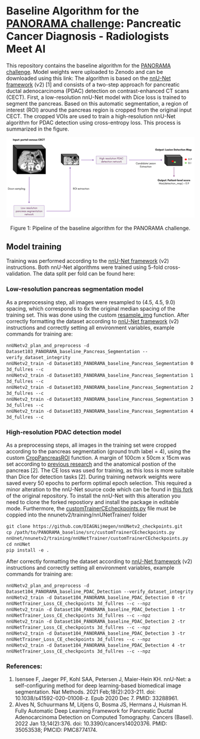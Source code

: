 # Baseline Algorithm for the [PANORAMA challenge](https://panorama.grand-challenge.org/): Pancreatic Cancer Diagnosis - Radiologists Meet AI
This repository contains the baseline algorithm for the [PANORAMA challenge](https://panorama.grand-challenge.org/). Model weights were uploaded to Zenodo and can be downloaded using this link:
The algorithm is based on the [nnU-Net framework](https://github.com/MIC-DKFZ/nnUNet) (v2) [1] and consists of a two-step approach for pancreatic ductal adenocarcinoma (PDAC) detection on contrast-enhanced CT scans (CECT). First, a low-resolution nnU-Net model with Dice loss is trained to segment the pancreas. Based on this automatic segmentation, a region of interest (ROI) around the pancreas region is cropped from the original input CECT. The cropped VOIs are used to train a high-resolution nnU-Net algorithm for PDAC detection using cross-entropy loss. This process is summarized in the figure.

<img src="baseline_pipeline.png" alt="Pipeline of the baseline algorithm for the PANORAMA challenge" style="display: block; margin-bottom: 20px;">

<p align="center">Figure 1: Pipeline of the baseline algorithm for the PANORAMA challenge.</p>

## Model training
Training was performed according to the [nnU-Net framework](https://github.com/MIC-DKFZ/nnUNet) (v2) instructions.
Both nnU-Net algorithms were trained using 5-fold cross-validation. The data split per fold can be found here:

### Low-resolution pancreas segmentation model
As a preprocessing step, all images were resampled to (4.5, 4.5, 9.0) spacing, which corresponds to 6x the original median spacing of the training set. This was done using the custom [resample_img](https://github.com/DIAGNijmegen/PANORAMA_baseline/blob/main/src/data_utils.py#L21) function.
After correctly formatting the dataset according to [nnU-Net framework](https://github.com/MIC-DKFZ/nnUNet) (v2) instructions and correctly setting all environment variables, example commands for training are:

```
nnUNetv2_plan_and_preprocess -d Dataset103_PANORAMA_baseline_Pancreas_Segmentation --verify_dataset_integrity
nnUNetv2_train -d Dataset103_PANORAMA_baseline_Pancreas_Segmentation 0 3d_fullres --c
nnUNetv2_train -d Dataset103_PANORAMA_baseline_Pancreas_Segmentation 1 3d_fullres --c
nnUNetv2_train -d Dataset103_PANORAMA_baseline_Pancreas_Segmentation 2 3d_fullres --c
nnUNetv2_train -d Dataset103_PANORAMA_baseline_Pancreas_Segmentation 3 3d_fullres --c
nnUNetv2_train -d Dataset103_PANORAMA_baseline_Pancreas_Segmentation 4 3d_fullres --c
```

### High-resolution PDAC detection model
As a preprocessing steps, all images in the training set were cropped according to the pancreas segmentation (ground truth label = 4), using the custom [CropPancreasROI](https://github.com/DIAGNijmegen/PANORAMA_baseline/blob/main/src/data_utils.py#L53) function. A margin of 100cm x 50cm x 15cm was set according to [previous research](https://pubmed.ncbi.nlm.nih.gov/35053538/) and the anatomical postion of the pancreas [2]. The CE loss was used for training, as this loss is more suitable than Dice for detection tasks [2]. During training network weights were saved every 50 epochs to perform optimal epoch selection. This required a minor alteration to the nnU-Net source code which can be found in [this fork](https://github.com/DIAGNijmegen/nnUNetv2_checkpoints) of the original repository. To install the nnU-Net with this alteration you need to clone the forked repostiory and install the package in editable mode. Furthermore, the [customTrainerCEcheckpoints.py](https://github.com/DIAGNijmegen/PANORAMA_baseline/blob/main/src/customTrainerCEcheckpoints.py) file must be coppied into the nnunetv2/training/nnUNetTrainer/ folder
```
git clone https://github.com/DIAGNijmegen/nnUNetv2_checkpoints.git
cp /path/to/PANORAMA_baseline/src/customTrainerCEcheckpoints.py nnUnet/nnunetv2/training/nnUNetTrainer/customTrainerCEcheckpoints.py
cd nnUNet
pip install -e .
```

After correctly formatting the dataset according to [nnU-Net framework](https://github.com/MIC-DKFZ/nnUNet) (v2) instructions and correctly setting all environment variables, example commands for training are:

```
nnUNetv2_plan_and_preprocess -d Dataset104_PANORAMA_baseline_PDAC_Detection --verify_dataset_integrity
nnUNetv2_train -d Dataset104_PANORAMA_baseline_PDAC_Detection 0 -tr nnUNetTrainer_Loss_CE_checkpoints 3d_fullres --c --npz
nnUNetv2_train -d Dataset104_PANORAMA_baseline_PDAC_Detection 1 -tr nnUNetTrainer_Loss_CE_checkpoints 3d_fullres --c --npz
nnUNetv2_train -d Dataset104_PANORAMA_baseline_PDAC_Detection 2 -tr nnUNetTrainer_Loss_CE_checkpoints 3d_fullres --c --npz
nnUNetv2_train -d Dataset104_PANORAMA_baseline_PDAC_Detection 3 -tr nnUNetTrainer_Loss_CE_checkpoints 3d_fullres --c --npz
nnUNetv2_train -d Dataset104_PANORAMA_baseline_PDAC_Detection 4 -tr nnUNetTrainer_Loss_CE_checkpoints 3d_fullres --c --npz
```


### References:
1. Isensee F, Jaeger PF, Kohl SAA, Petersen J, Maier-Hein KH. nnU-Net: a self-configuring method for deep learning-based biomedical image segmentation. Nat Methods. 2021 Feb;18(2):203-211. doi: 10.1038/s41592-020-01008-z. Epub 2020 Dec 7. PMID: 33288961.
2. Alves N, Schuurmans M, Litjens G, Bosma JS, Hermans J, Huisman H. Fully Automatic Deep Learning Framework for Pancreatic Ductal Adenocarcinoma Detection on Computed Tomography. Cancers (Basel). 2022 Jan 13;14(2):376. doi: 10.3390/cancers14020376. PMID: 35053538; PMCID: PMC8774174.
